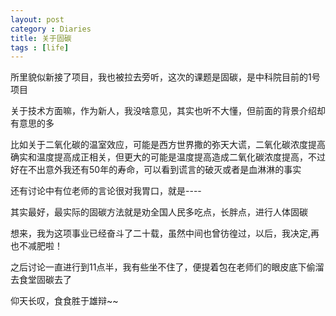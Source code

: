 ```yaml
---
layout: post
category : Diaries
title: 关于固碳
tags : [life]
---
```



所里貌似新接了项目，我也被拉去旁听，这次的课题是固碳，是中科院目前的1号项目

 

关于技术方面嘛，作为新人，我没啥意见，其实也听不大懂，但前面的背景介绍却有意思的多

 

比如关于二氧化碳的温室效应，可能是西方世界撒的弥天大谎，二氧化碳浓度提高确实和温度提高成正相关，但更大的可能是温度提高造成二氧化碳浓度提高，不过好在不出意外我还有50年的寿命，可以看到谎言的破灭或者是血淋淋的事实

 

还有讨论中有位老师的言论很对我胃口，就是----

 

其实最好，最实际的固碳方法就是劝全国人民多吃点，长胖点，进行人体固碳

 

想来，我为这项事业已经奋斗了二十载，虽然中间也曾彷徨过，以后，我决定,再也不减肥啦！

 

之后讨论一直进行到11点半，我有些坐不住了，便提着包在老师们的眼皮底下偷溜去食堂固碳去了

 

仰天长叹，食食胜于雄辩~~
